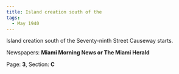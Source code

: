 ```yaml
---  
title: Island creation south of the  
tags:  
  - May 1940  
---  
```

  
Island creation south of the Seventy-ninth Street Causeway starts.  
  
Newspapers: **Miami Morning News or The Miami Herald**  
  
Page: **3**, Section: **C** 
